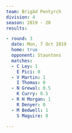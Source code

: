 ```yaml
---
team: Brigâd Pentyrch
division: 4
season: 2019 - 20
results:

- round: 3
  date: Mon, 7 Oct 2019
  home: true
  opponent: Stauntons
  matches:
  - C Ley: 1
    E Pici: 0
  - V Martin: 1
    I Thomas: 0
  - N Grewal: 0.5
    K Curry: 0.5
  - R H Morgan: 1
    R Denyer: 0
  - M Bedwell: 1
    S Maguire: 0

---
```

